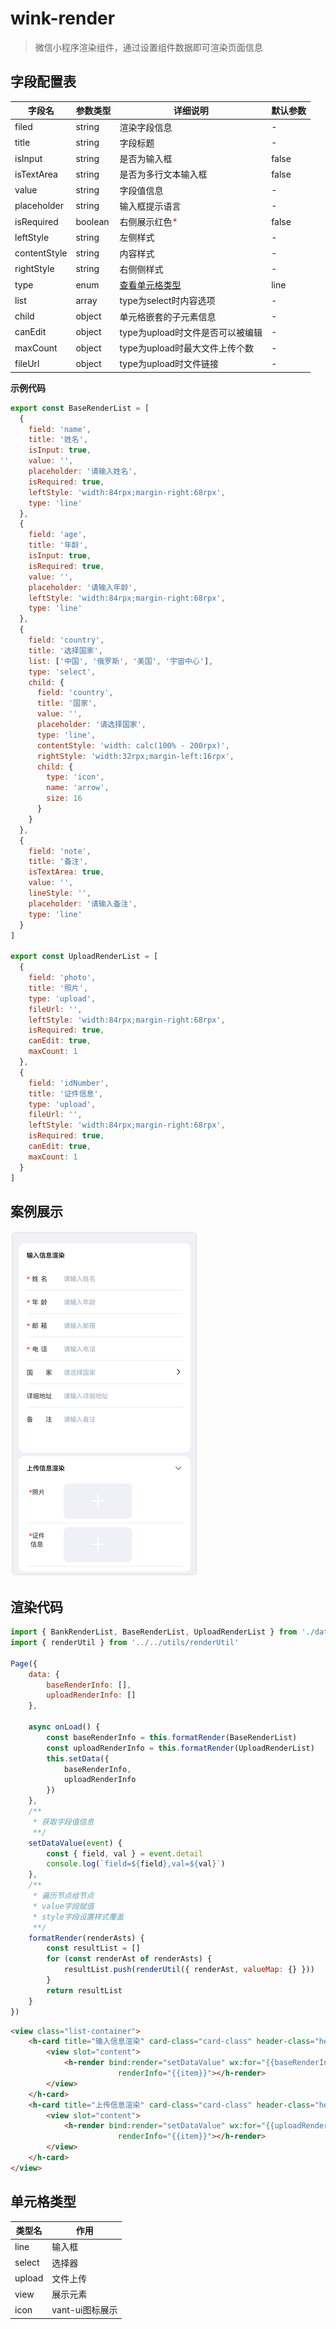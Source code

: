 # wink-render
> 微信小程序渲染组件，通过设置组件数据即可渲染页面信息
## 字段配置表
| **字段名**   | **参数类型** | **详细说明**                           | **默认参数** |
| ------------ | ------------ | -------------------------------------- | ------------ |
| filed        | string       | 渲染字段信息                           | -            |
| title        | string       | 字段标题                               | -            |
| isInput      | string       | 是否为输入框                           | false        |
| isTextArea   | string       | 是否为多行文本输入框                   | false        |
| value        | string       | 字段值信息                             | -            |
| placeholder  | string       | 输入框提示语言                         | -            |
| isRequired   | boolean      | 右侧展示红色<font color="red">*</font> | false        |
| leftStyle    | string       | 左侧样式                               | -            |
| contentStyle | string       | 内容样式                               | -            |
| rightStyle   | string       | 右侧侧样式                             | -            |
| type         | enum         | [查看单元格类型](index.md/#单元格类型) | line         |
| list         | array        | type为select时内容选项                 | -            |
| child        | object       | 单元格嵌套的子元素信息                 | -            |
| canEdit      | object       | type为upload时文件是否可以被编辑       | -            |
| maxCount     | object       | type为upload时最大文件上传个数         | -            |
| fileUrl      | object       | type为upload时文件链接                 | -            |

**示例代码**
```js
export const BaseRenderList = [
  {
    field: 'name',
    title: '姓名',
    isInput: true,
    value: '',
    placeholder: '请输入姓名',
    isRequired: true,
    leftStyle: 'width:84rpx;margin-right:68rpx',
    type: 'line'
  },
  {
    field: 'age',
    title: '年龄',
    isInput: true,
    isRequired: true,
    value: '',
    placeholder: '请输入年龄',
    leftStyle: 'width:84rpx;margin-right:68rpx',
    type: 'line'
  },
  {
    field: 'country',
    title: '选择国家',
    list: ['中国', '俄罗斯', '美国', '宇宙中心'],
    type: 'select',
    child: {
      field: 'country',
      title: '国家',
      value: '',
      placeholder: '请选择国家',
      type: 'line',
      contentStyle: 'width: calc(100% - 200rpx)',
      rightStyle: 'width:32rpx;margin-left:16rpx',
      child: {
        type: 'icon',
        name: 'arrow',
        size: 16
      }
    }
  },
  {
    field: 'note',
    title: '备注',
    isTextArea: true,
    value: '',
    lineStyle: '',
    placeholder: '请输入备注',
    type: 'line'
  }
]

export const UploadRenderList = [
  {
    field: 'photo',
    title: '照片',
    type: 'upload',
    fileUrl: '',
    leftStyle: 'width:84rpx;margin-right:68rpx',
    isRequired: true,
    canEdit: true,
    maxCount: 1
  },
  {
    field: 'idNumber',
    title: '证件信息',
    type: 'upload',
    fileUrl: '',
    leftStyle: 'width:84rpx;margin-right:68rpx',
    isRequired: true,
    canEdit: true,
    maxCount: 1
  }
]
```
## 案例展示
![展示效果](/images/render-show.png)

## 渲染代码
```js
import { BankRenderList, BaseRenderList, UploadRenderList } from './data'
import { renderUtil } from '../../utils/renderUtil'

Page({
	data: {
		baseRenderInfo: [],
		uploadRenderInfo: []
	},

	async onLoad() {
		const baseRenderInfo = this.formatRender(BaseRenderList)
		const uploadRenderInfo = this.formatRender(UploadRenderList)
		this.setData({
			baseRenderInfo,
			uploadRenderInfo
		})
	},
	/**
	 * 获取字段值信息
	 **/
	setDataValue(event) {
		const { field, val } = event.detail
		console.log(`field=${field},val=${val}`)
	},
	/**
	 * 遍历节点给节点
	 * value字段赋值
	 * style字段设置样式覆盖
	 **/
	formatRender(renderAsts) {
		const resultList = []
		for (const renderAst of renderAsts) {
			resultList.push(renderUtil({ renderAst, valueMap: {} }))
		}
		return resultList
	}
})
```
```html
<view class="list-container">
	<h-card title="输入信息渲染" card-class="card-class" header-class="header-class">
		<view slot="content">
			<h-render bind:render="setDataValue" wx:for="{{baseRenderInfo}}" wx:key="field"
						renderInfo="{{item}}"></h-render>
		</view>
	</h-card>
	<h-card title="上传信息渲染" card-class="card-class" header-class="header-class" needFold>
		<view slot="content">
			<h-render bind:render="setDataValue" wx:for="{{uploadRenderInfo}}" wx:key="field"
						renderInfo="{{item}}"></h-render>
		</view>
	</h-card>
</view>
```


## 单元格类型
| **类型名** | **作用**        |
| ---------- | --------------- |
| line       | 输入框          |
| select     | 选择器          |
| upload     | 文件上传        |
| view       | 展示元素        |
| icon       | vant-ui图标展示 |
